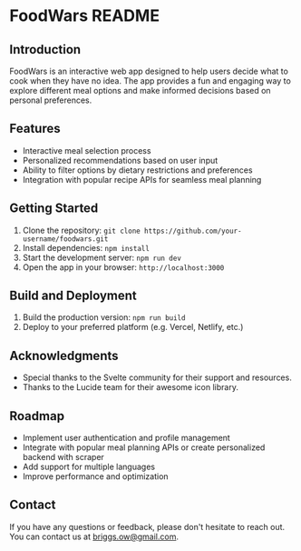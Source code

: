 

**FoodWars README**
=====================

**Introduction**
---------------

FoodWars is an interactive web app designed to help users decide what to cook when they have no idea. The app provides a fun and engaging way to explore different meal options and make informed decisions based on personal preferences.

**Features**
------------

* Interactive meal selection process
* Personalized recommendations based on user input
* Ability to filter options by dietary restrictions and preferences
* Integration with popular recipe APIs for seamless meal planning

**Getting Started**
-------------------

1. Clone the repository: `git clone https://github.com/your-username/foodwars.git`
2. Install dependencies: `npm install`
3. Start the development server: `npm run dev`
4. Open the app in your browser: `http://localhost:3000`

**Build and Deployment**
-----------------------

1. Build the production version: `npm run build`
2. Deploy to your preferred platform (e.g. Vercel, Netlify, etc.)

**Acknowledgments**
------------------

* Special thanks to the Svelte community for their support and resources.
* Thanks to the Lucide team for their awesome icon library.

**Roadmap**
------------

* Implement user authentication and profile management
* Integrate with popular meal planning APIs or create personalized backend with scraper
* Add support for multiple languages
* Improve performance and optimization

**Contact**
----------

If you have any questions or feedback, please don't hesitate to reach out. You can contact us at [briggs.ow@gmail.com](mailto:briggs.ow@gmail.com).